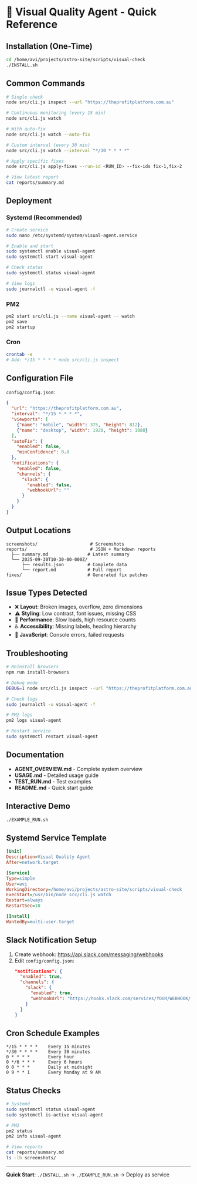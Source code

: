 # 🚀 Visual Quality Agent - Quick Reference

## Installation (One-Time)

```bash
cd /home/avi/projects/astro-site/scripts/visual-check
./INSTALL.sh
```

## Common Commands

```bash
# Single check
node src/cli.js inspect --url "https://theprofitplatform.com.au"

# Continuous monitoring (every 15 min)
node src/cli.js watch

# With auto-fix
node src/cli.js watch --auto-fix

# Custom interval (every 30 min)
node src/cli.js watch --interval "*/30 * * * *"

# Apply specific fixes
node src/cli.js apply-fixes --run-id <RUN_ID> --fix-ids fix-1,fix-2

# View latest report
cat reports/summary.md
```

## Deployment

### Systemd (Recommended)

```bash
# Create service
sudo nano /etc/systemd/system/visual-agent.service

# Enable and start
sudo systemctl enable visual-agent
sudo systemctl start visual-agent

# Check status
sudo systemctl status visual-agent

# View logs
sudo journalctl -u visual-agent -f
```

### PM2

```bash
pm2 start src/cli.js --name visual-agent -- watch
pm2 save
pm2 startup
```

### Cron

```bash
crontab -e
# Add: */15 * * * * node src/cli.js inspect
```

## Configuration File

`config/config.json`:

```json
{
  "url": "https://theprofitplatform.com.au",
  "interval": "*/15 * * * *",
  "viewports": [
    {"name": "mobile", "width": 375, "height": 812},
    {"name": "desktop", "width": 1920, "height": 1080}
  ],
  "autoFix": {
    "enabled": false,
    "minConfidence": 0.8
  },
  "notifications": {
    "enabled": false,
    "channels": {
      "slack": {
        "enabled": false,
        "webhookUrl": ""
      }
    }
  }
}
```

## Output Locations

```
screenshots/                    # Screenshots
reports/                        # JSON + Markdown reports
  ├── summary.md               # Latest summary
  └── 2025-09-30T10-30-00-000Z/
      ├── results.json         # Complete data
      └── report.md            # Full report
fixes/                         # Generated fix patches
```

## Issue Types Detected

- ❌ **Layout**: Broken images, overflow, zero dimensions
- ⚠️ **Styling**: Low contrast, font issues, missing CSS
- 🐌 **Performance**: Slow loads, high resource counts
- ♿ **Accessibility**: Missing labels, heading hierarchy
- 🔴 **JavaScript**: Console errors, failed requests

## Troubleshooting

```bash
# Reinstall browsers
npm run install-browsers

# Debug mode
DEBUG=1 node src/cli.js inspect --url "https://theprofitplatform.com.au"

# Check logs
sudo journalctl -u visual-agent -f

# PM2 logs
pm2 logs visual-agent

# Restart service
sudo systemctl restart visual-agent
```

## Documentation

- **AGENT_OVERVIEW.md** - Complete system overview
- **USAGE.md** - Detailed usage guide
- **TEST_RUN.md** - Test examples
- **README.md** - Quick start guide

## Interactive Demo

```bash
./EXAMPLE_RUN.sh
```

## Systemd Service Template

```ini
[Unit]
Description=Visual Quality Agent
After=network.target

[Service]
Type=simple
User=avi
WorkingDirectory=/home/avi/projects/astro-site/scripts/visual-check
ExecStart=/usr/bin/node src/cli.js watch
Restart=always
RestartSec=10

[Install]
WantedBy=multi-user.target
```

## Slack Notification Setup

1. Create webhook: https://api.slack.com/messaging/webhooks
2. Edit `config/config.json`:
   ```json
   "notifications": {
     "enabled": true,
     "channels": {
       "slack": {
         "enabled": true,
         "webhookUrl": "https://hooks.slack.com/services/YOUR/WEBHOOK/URL"
       }
     }
   }
   ```

## Cron Schedule Examples

```
*/15 * * * *    Every 15 minutes
*/30 * * * *    Every 30 minutes
0 * * * *       Every hour
0 */6 * * *     Every 6 hours
0 0 * * *       Daily at midnight
0 9 * * 1       Every Monday at 9 AM
```

## Status Checks

```bash
# Systemd
sudo systemctl status visual-agent
sudo systemctl is-active visual-agent

# PM2
pm2 status
pm2 info visual-agent

# View reports
cat reports/summary.md
ls -lh screenshots/
```

---

**Quick Start**: `./INSTALL.sh` → `./EXAMPLE_RUN.sh` → Deploy as service
